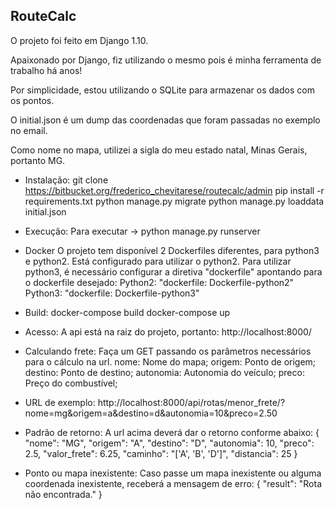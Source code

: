 ## **RouteCalc** ##

O projeto foi feito em Django 1.10.

Apaixonado por Django, fiz utilizando o mesmo pois é minha ferramenta de trabalho há anos!

Por simplicidade, estou utilizando o SQLite para armazenar os dados com os pontos.

O initial.json é um dump das coordenadas que foram passadas no exemplo no email.

Como nome no mapa, utilizei a sigla do meu estado natal, Minas Gerais, portanto MG.



* Instalação:
    git clone https://bitbucket.org/frederico_chevitarese/routecalc/admin
    pip install -r requirements.txt
    python manage.py migrate
    python manage.py loaddata initial.json

* Execução:
    Para executar -> python manage.py runserver


* Docker
    O projeto tem disponível 2 Dockerfiles diferentes, para python3 e python2.
    Está configurado para utilizar o python2.
    Para utilizar python3, é necessário configurar a diretiva "dockerfile" apontando para o dockerfile desejado:
        Python2: "dockerfile: Dockerfile-python2"
        Python3: "dockerfile: Dockerfile-python3"

* Build:
    docker-compose build
    docker-compose up

* Acesso:
    A api está na raiz do projeto, portanto:
    http://localhost:8000/

* Calculando frete:
    Faça um GET passando os parâmetros necessários para o cálculo na url.
    nome: Nome do mapa;
    origem: Ponto de origem;
    destino: Ponto de destino;
    autonomia: Autonomia do veículo;
    preco: Preço do combustível;

* URL de exemplo:
    http://localhost:8000/api/rotas/menor_frete/?nome=mg&origem=a&destino=d&autonomia=10&preco=2.50


* Padrão de retorno:
    A url acima deverá dar o retorno conforme abaixo:
    {
        "nome": "MG",
        "origem": "A",
        "destino": "D",
        "autonomia": 10,
        "preco": 2.5,
        "valor_frete": 6.25,
        "caminho": "['A', 'B', 'D']",
        "distancia": 25
    }

* Ponto ou mapa inexistente:
    Caso passe um mapa inexistente ou alguma coordenada inexistente, receberá a mensagem de erro:
    {
        "result": "Rota não encontrada."
    }